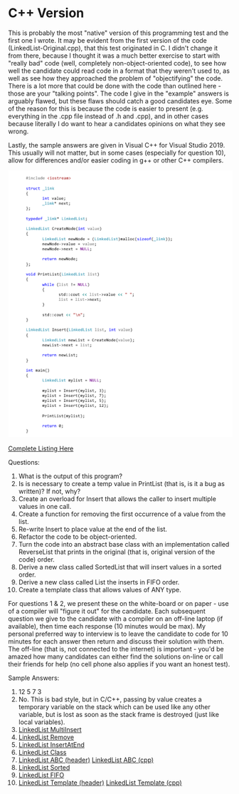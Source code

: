# C++ Version

This is probably the most "native" version of this programming test and the first one I wrote.  It may be evident from the first version of the code (LinkedList-Original.cpp), that this test originated in
C.  I didn't change it from there, because I thought it was a much better exercise to start with "really bad" code (well, completely non-object-oriented code), to see how well the candidate could read code
in a format that they weren't used to, as well as see how they approached the problem of "objectifying" the code.  There is a lot more that could be done with the code than outlined here - those are your
"talking points".  The code I give in the "example" answers is arguably flawed, but these flaws should catch a good candidates eye.  Some of the reason for this is because the code is easier to present
(e.g. everything in the .cpp file instead of .h and .cpp), and in other cases because literally I do want to hear a candidates opinions on what they see wrong.

Lastly, the sample answers are given in Visual C++ for Visual Studio 2019.  This usually will not matter, but in some cases (especially for question 10), allow for differences and/or easier coding in g++ or
other C++ compilers.

![LinkedList-Original.cpp](LinkedList-Original.png)

[Complete Listing Here](LinkedLists/LinkedList-Original/LinkedList-Original.cpp)

Questions:

1. What is the output of this program?
2. Is is necessary to create a temp value in PrintList (that is, is it a bug as written)?  If not, why?
3. Create an overload for Insert that allows the caller to insert multiple values in one call.
4. Create a function for removing the first occurrence of a value from the list.
5. Re-write Insert to place value at the end of the list.
6. Refactor the code to be object-oriented.
7. Turn the code into an abstract base class with an implementation called ReverseList that prints in the original (that is, original version of the code) order.
8. Derive a new class called SortedList that will insert values in a sorted order.
9. Derive a new class called List the inserts in FIFO order.
10. Create a template class that allows values of ANY type.

For questions 1 & 2, we present these on the white-board or on paper - use of a compiler will "figure it out" for the candidate.  Each subsequent question we give to the candidate with a compiler on
an off-line laptop (if available), then time each response (10 minutes would be max).  My personal preferred way to interview is to leave the candidate to code for 10 minutes for each answer then return
and discuss their solution with them.  The off-line (that is, not connected to the internet) is important - you'd be amazed how many candidates can either find the solutions on-line or call their friends
for help (no cell phone also applies if you want an honest test).

Sample Answers:

1. 12 5 7 3
2. No.  This is bad style, but in C/C++, passing by value creates a temporary variable on the stack which can be used like any other variable, but is lost as soon as the stack frame is destroyed (just
like local variables).
3. [LinkedList MultiInsert](LinkedLists/LinkedList-MultiInsert/LinkedList-MultiInsert.cpp)
4. [LinkedList Remove](LinkedLists/LinkedList-Remove/LinkedList-Remove.cpp)
5. [LinkedList InsertAtEnd](LinkedLists/LinkedList-InsertAtEnd/LinkedList-InsertAtEnd.cpp)
6. [LinkedList Class](LinkedLists/LinkedList-Class/LinkedList-Class.cpp)
7. [LinkedList ABC (header)](LinkedLists/LinkedList-ABC/LinkedList-ABC.h)
   [LinkedList ABC (cpp)](LinkedLists/LinkedList-ABC/LinkedList-ABC.cpp)
8. [LinkedList Sorted](LinkedLists/LinkedList-Sorted/LinkedList-Sorted.cpp)
9. [LinkedList FIFO](LinkedLists/LinkedList-FIFO/LinkedList-FIFO.cpp)
10. [LinkedList Template (header)](LinkedLists/LinkedList-Template/LinkedList-Template.h)
    [LinkedList Template (cpp)](LinkedLists/LinkedList-Template/LinkedList-Template.cpp)


